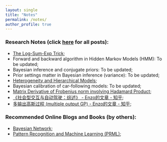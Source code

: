 ```yaml
---
layout: single
title: "Notes"
permalink: /notes/
author_profile: true
---
```


### Research Notes (click [here](/blog-posts/) for all posts):

- [The Log-Sum-Exp Trick](/posts/logsumexp/);
- Forward and backward algorithm in Hidden Markov Models (HMM): To be updated;
- Bayesian inference and conjugate priors: To be updated;
- Prior settings matter in Bayesian inference (variance): To be updated;
- [Heterogeneity and Hierarchical Models](/posts/hierarchical/);
- Bayesian calibration of car-following models: To be updated;
- [Matrix Derivative of Frobenius norm involving Hadamard Product](/posts/matrix-derivative/);
- [《社会型交互与自动驾驶：综述》 - Enzo的文章 - 知乎](https://zhuanlan.zhihu.com/p/557203965);
- [多输出高斯过程 (multiple output GP) - Enzo的文章 - 知乎](https://zhuanlan.zhihu.com/p/400628960);

### Recommended Online Blogs and Books (by others):

- [Bayesian Network](https://www.cs.toronto.edu/~duvenaud/distill_bayes_net/public/);
- [Pattern Recognition and Machine Learning (PRML)](https://www.microsoft.com/en-us/research/uploads/prod/2006/01/Bishop-Pattern-Recognition-and-Machine-Learning-2006.pdf);